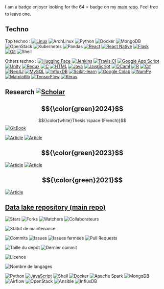 I am a badge enjoyer looking for the 64 ⭐ badge on my [main repo](https://github.com/vincentnam/docker_datalake). Feel free to leave one. 

## Techno

Top techno : 
[![Linux](https://img.shields.io/badge/Linux-FCC624?logo=linux&logoColor=black)](#)
![ArchLinux](https://img.shields.io/badge/Arch%20Linux-1793D1?logo=arch-linux&logoColor=fff&style=flat)
![Python](https://img.shields.io/badge/-Python-3776AB?logo=python&logoColor=white&style=flat)
![Docker](https://img.shields.io/badge/-Docker-2496ED?logo=docker&logoColor=white&style=flat)
![MongoDB](https://img.shields.io/badge/-MongoDB-47A248?logo=mongodb&logoColor=white&style=flat)
![OpenStack](https://img.shields.io/badge/-OpenStack-FF2A44?logo=openstack&logoColor=white&style=flat)
![Kubernetes](https://img.shields.io/badge/Kubernetes-326CE5?&style=flat&logo=kubernetes&logoColor=white)
![Pandas](https://img.shields.io/badge/-Pandas-333333?style=flat&logo=pandas)
[![React](https://img.shields.io/badge/React-%2320232a.svg?logo=react&logoColor=%2361DAFB)](#)
[![React Native](https://img.shields.io/badge/React_Native-%2320232a.svg?logo=react&logoColor=%2361DAFB)](#)
[![Flask](https://img.shields.io/badge/Flask-000?logo=flask&logoColor=fff)](#)
[![Git](https://img.shields.io/badge/Git-F05032?logo=git&logoColor=fff)](#)
![Shell](https://img.shields.io/badge/Shell-4EAA25?&style=plastic&logo=gnu-bash&logoColor=white)

Others techno : 
[![Hugging Face](https://img.shields.io/badge/Hugging%20Face-FFD21E?logo=huggingface&logoColor=000)](#)
[![Jenkins](https://img.shields.io/badge/Jenkins-D24939?logo=jenkins&logoColor=white)](#)
[![Travis CI](https://img.shields.io/badge/Travis%20CI-3EAAAF?logo=travisci&logoColor=fff)](#)
[![Google App Script ](https://img.shields.io/badge/Apps_Script-4285F4?logo=google&logoColor=white)](#)
[![Unity](https://img.shields.io/badge/Unity-%23000000.svg?logo=unity&logoColor=white)](#)
[![Redux](https://img.shields.io/badge/Redux-764ABC?logo=redux&logoColor=fff)](#)
[![C](https://img.shields.io/badge/C-00599C?logo=c&logoColor=white)](#)
[![HTML](https://img.shields.io/badge/HTML-%23E34F26.svg?logo=html5&logoColor=white)](#)
[![Java](https://img.shields.io/badge/Java-%23ED8B00.svg?logo=openjdk&logoColor=white)](#)
[![JavaScript](https://img.shields.io/badge/JavaScript-F7DF1E?logo=javascript&logoColor=000)](#)
[![OCaml](https://img.shields.io/badge/OCaml-EC6813?logo=ocaml&logoColor=fff)](#)
[![R](https://img.shields.io/badge/R-%23276DC3.svg?logo=r&logoColor=white)](#)
[![C#](https://custom-icon-badges.demolab.com/badge/C%23-%23239120.svg?logo=cshrp&logoColor=white)](#)
[![Neo4J](https://img.shields.io/badge/Neo4j-008CC1?logo=neo4j&logoColor=white)](#)
[![MySQL](https://img.shields.io/badge/MySQL-4479A1?logo=mysql&logoColor=fff)](#)
[![InfluxDB](https://img.shields.io/badge/InfluxDB-22ADF6?logo=influxdb&logoColor=fff)](#)
[![Scikit-learn](https://img.shields.io/badge/-scikit--learn-%23F7931E?logo=scikit-learn&logoColor=white)](#)
[![Google Colab](https://img.shields.io/badge/Google%20Colab-F9AB00?logo=googlecolab&logoColor=fff)](#)
[![NumPy](https://img.shields.io/badge/NumPy-4DABCF?logo=numpy&logoColor=fff)](#)
[![Matplotlib](https://custom-icon-badges.demolab.com/badge/Matplotlib-71D291?logo=matplotlib&logoColor=fff)](#)
[![TensorFlow](https://img.shields.io/badge/TensorFlow-ff8f00?logo=tensorflow&logoColor=white)](#)
[![Keras](https://img.shields.io/badge/Keras-FF0000?style=flat&logo=keras&logoColor=white)](#)


## Research [![Scholar](https://img.shields.io/badge/Google_Scholar-4285F4?style=flat&logo=google-scholar&logoColor=white)](https://scholar.google.com/citations?user=GDU4JakAAAAJ)
$${\color{green}2024}$$
- 

$${\color{white}Thesis \space (French)}$$ [![GitBook](https://img.shields.io/badge/Recherche%20de%20donn%C3%A9es%20interdisciplinaire%20dans%20la%20Science%20Ouverte-3884FF?logo=gitbook&logoColor=fff)](https://hal.science/tel-04902377/document)

[![Article](https://img.shields.io/badge/Enabling_interdisciplinary_research_in_open_science:_Open_science_data_network-blue?logo=researchgate&style=flat)](https://hal.science/hal-04654392v1/file/VND_RCIS_2024_ex_EDBT-final1.pdf)
[![Article](https://img.shields.io/badge/OSDN%3A%20an%20open%20science%20data%20network%20for%20interdisciplinary%20research-blue?logo=researchgate&style=flat)](https://hal.science/hal-04654699/document)


$${\color{green}2023}$$
- 

[![Article](https://img.shields.io/badge/Multi--disciplinary_Research:_Open_Science_Data_Lake-blue?logo=researchgate&style=flat)](https://hal.science/hal-04240343/document)
[![Article](https://img.shields.io/badge/Interoperability%20of%20Open%20Science%20Metadata%3A%20What%20About%20the%20Reality%3F-blue?logo=researchgate&style=flat)](https://www.researchgate.net/profile/Nathalie-Aussenac-Gilles/publication/370973429_Interoperability_of_Open_Science_Metadata_What_About_the_Reality/links/65f8565a286738732d5ccd82/Interoperability-of-Open-Science-Metadata-What-About-the-Reality.pdf)

$${\color{green}2021}$$
- 

[![Article](https://img.shields.io/badge/A%20zone_based%20data%20lake%20architecture%20for%20IoT,%20small%20and%20big%20data-blue?logo=researchgate&style=flat)](https://www.researchgate.net/profile/Vincent-Nam-Dang/publication/354430470_A_Zone-Based_Data_Lake_Architecture_for_IoT_Small_and_Big_Data/links/635535118d4484154a2915cd/A-Zone-Based-Data-Lake-Architecture-for-IoT-Small-and-Big-Data.pdf)



## [Data lake repository (main repo)](https://github.com/vincentnam/docker_datalake)
![Stars](https://img.shields.io/github/stars/vincentnam/docker_datalake?style=social)    ![Forks](https://img.shields.io/github/forks/vincentnam/docker_datalake?style=social)   ![Watchers](https://img.shields.io/github/watchers/vincentnam/docker_datalake)   ![Collaborateurs](https://img.shields.io/github/contributors/vincentnam/docker_datalake?style=flat)


![Statut de maintenance](https://img.shields.io/maintenance/yes/2025?style=flat)

![Commits](https://img.shields.io/github/commit-activity/t/vincentnam/docker_datalake?style=flat)
![Issues](https://img.shields.io/github/issues/vincentnam/docker_datalake?style=flat)
![Issues fermées](https://img.shields.io/github/issues-closed/vincentnam/docker_datalake?style=flat)
![Pull Requests](https://img.shields.io/github/issues-pr/vincentnam/docker_datalake?style=flat)


![Taille du dépôt](https://img.shields.io/github/repo-size/vincentnam/docker_datalake?style=flat)
![Dernier commit](https://img.shields.io/github/last-commit/vincentnam/docker_datalake?style=flat)

![Licence](https://img.shields.io/github/license/vincentnam/docker_datalake?style=flat)



![Nombre de langages](https://img.shields.io/github/languages/count/vincentnam/docker_datalake?style=flat)

![Python](https://img.shields.io/badge/-Python-3776AB?logo=python&logoColor=white&style=flat)
[![JavaScript](https://img.shields.io/badge/JavaScript-F7DF1E?logo=javascript&logoColor=000)](#)
![Shell](https://img.shields.io/badge/Shell-4EAA25?&style=plastic&logo=gnu-bash&logoColor=white)
![Docker](https://img.shields.io/badge/-Docker-2496ED?logo=docker&logoColor=white&style=flat)
![Apache Spark](https://img.shields.io/badge/-Apache%20Spark-E25A1C?logo=apache-spark&logoColor=white&style=flat)
![MongoDB](https://img.shields.io/badge/-MongoDB-47A248?logo=mongodb&logoColor=white&style=flat)
![Airflow](https://img.shields.io/badge/-Airflow-017CEE?logo=apache-airflow&logoColor=white&style=flat)
![OpenStack](https://img.shields.io/badge/-OpenStack-FF2A44?logo=openstack&logoColor=white&style=flat)
![Ansible](https://img.shields.io/badge/-Ansible-EE0000?logo=ansible&logoColor=white&style=flat)
![InfluxDB](https://img.shields.io/badge/-InfluxDB-22ADF6?logo=influxdb&logoColor=white&style=flat)




